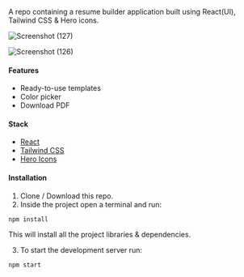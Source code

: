 
A repo containing a resume builder application built using React(UI), Tailwind CSS & Hero icons.

![Screenshot (127)](https://github.com/Marx-wrld/Resume-Builder/assets/105711066/5d9ceed1-368e-46e6-b243-4530f8fb7b5a)

![Screenshot (126)](https://github.com/Marx-wrld/Resume-Builder/assets/105711066/4e83089f-0cfa-408c-9d50-8b40937e2202)


#### Features
* Ready-to-use templates 
* Color picker
* Download PDF 


#### Stack
* [React](https://reactjs.org)
* [Tailwind CSS](https://tailwindcss.com/)
* [Hero Icons](https://heroicons.com/)

#### Installation
1. Clone / Download this repo.
2. Inside the project open a terminal and run:
```
npm install
```
This will install all the project libraries & dependencies.

3. To start the development server run:
```bash
npm start
```
